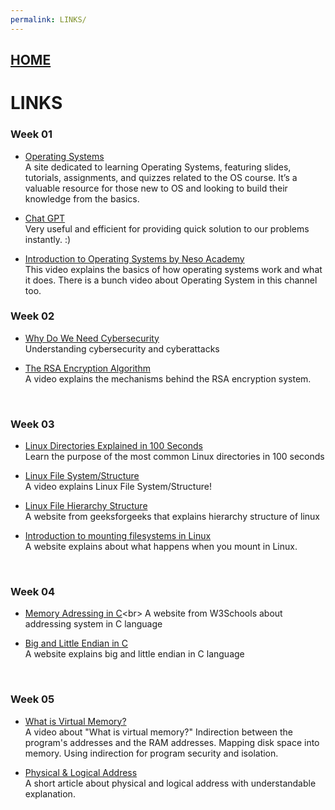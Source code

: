 ```yaml
---
permalink: LINKS/
---
```


## [HOME](../)

# LINKS

### **Week 01**
* [Operating Systems](https://os.vlsm.org/)<br>
  A site dedicated to learning Operating Systems, featuring slides, tutorials, assignments, and quizzes related to the OS course. It’s a valuable resource for those new to OS and looking to build their knowledge from the basics.
  
* [Chat GPT](https://chatgpt.com)<br>
  Very useful and efficient for providing quick solution to our problems instantly. :)
  
* [Introduction to Operating Systems by Neso Academy](https://www.youtube.com/watch?v=vBURTt97EkA&list=PLBlnK6fEyqRiVhbXDGLXDk_OQAeuVcp2O&index=1)<br>
  This video explains the basics of how operating systems work and what it does. There is a bunch video about Operating System in this channel too.
  <br>
  
### **Week 02**
* [Why Do We Need Cybersecurity](https://www.onelogin.com/learn/what-is-cyber-security)<br>
Understanding cybersecurity and cyberattacks

* [The RSA Encryption Algorithm](https://youtu.be/4zahvcJ9glg)<br>
A video explains the mechanisms behind the RSA encryption system.
<br>

### **Week 03**
* [Linux Directories Explained in 100 Seconds](https://www.youtube.com/watch?v=42iQKuQodW4)<br>
Learn the purpose of the most common Linux directories in 100 seconds

* [Linux File System/Structure](https://www.youtube.com/watch?v=HbgzrKJvDRw)<br>
A video explains Linux File System/Structure!

* [Linux File Hierarchy Structure](https://www.geeksforgeeks.org/linux-file-hierarchy-structure/)<br>
A website from geeksforgeeks that explains hierarchy structure of linux

* [Introduction to mounting filesystems in Linux]( https://www.bleepingcomputer.com/tutorials/introduction-to-mounting-filesystems-in-linux/)<br>
A website explains about what happens when you mount in Linux.
<br>

### **Week 04**
* [Memory Adressing in C](https://www.w3schools.com/c/c_memory_address.php#:~:text=When%20a%20variable%20is%20created,stored%20in%20this%20memory%20address.)<br>
A website from W3Schools about addressing system in C language

* [Big and Little Endian in C](https://embetronicx.com/tutorials/p_language/c/little-endian-and-big-endian/)<br>
A website explains big and little endian in C language
<br>

### **Week 05**
* [What is Virtual Memory?](https://www.youtube.com/watch?v=qlH4-oHnBb8)<br>
A video about "What is virtual memory?" Indirection between the program's addresses and the RAM addresses. Mapping disk space into memory. Using indirection for program security and isolation.

* [Physical & Logical Address](https://www.javatpoint.com/os-physical-and-logical-address-space)<br>
A short article about physical and logical address with understandable explanation.
<br>
